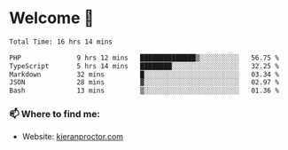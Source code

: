 # Welcome 🦘

<!--START_SECTION:waka-->

```txt
Total Time: 16 hrs 14 mins

PHP              9 hrs 12 mins   ██████████████▒░░░░░░░░░░   56.75 %
TypeScript       5 hrs 14 mins   ████████░░░░░░░░░░░░░░░░░   32.25 %
Markdown         32 mins         █░░░░░░░░░░░░░░░░░░░░░░░░   03.34 %
JSON             28 mins         ▓░░░░░░░░░░░░░░░░░░░░░░░░   02.97 %
Bash             13 mins         ▒░░░░░░░░░░░░░░░░░░░░░░░░   01.36 %
```

<!--END_SECTION:waka-->

### 📫 Where to find me:

-   Website: [kieranproctor.com](https://kieranproctor.com/)
